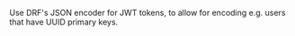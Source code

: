 Use DRF's JSON encoder for JWT tokens, to allow for encoding e.g. users that have UUID primary keys.